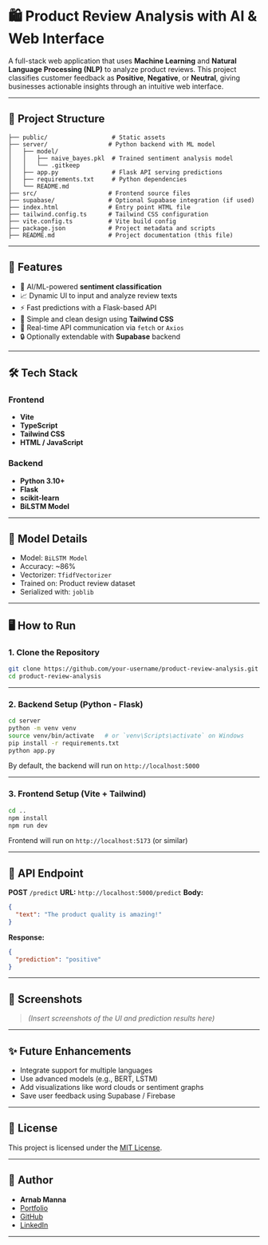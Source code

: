 # 🛍️ Product Review Analysis with AI & Web Interface

A full-stack web application that uses **Machine Learning** and **Natural Language Processing (NLP)** to analyze product reviews. This project classifies customer feedback as **Positive**, **Negative**, or **Neutral**, giving businesses actionable insights through an intuitive web interface.

---

## 📂 Project Structure

```
├── public/                  # Static assets
├── server/                 # Python backend with ML model
│   ├── model/
│   │   ├── naive_bayes.pkl  # Trained sentiment analysis model
│   │   └── .gitkeep
│   ├── app.py               # Flask API serving predictions
│   ├── requirements.txt     # Python dependencies
│   └── README.md
├── src/                    # Frontend source files
├── supabase/               # Optional Supabase integration (if used)
├── index.html              # Entry point HTML file
├── tailwind.config.ts      # Tailwind CSS configuration
├── vite.config.ts          # Vite build config
├── package.json            # Project metadata and scripts
├── README.md               # Project documentation (this file)
```

---

## 🚀 Features

* 🧠 AI/ML-powered **sentiment classification**
* 📈 Dynamic UI to input and analyze review texts
* ⚡ Fast predictions with a Flask-based API
* 💬 Simple and clean design using **Tailwind CSS**
* 🔁 Real-time API communication via `fetch` or `Axios`
* 🔒 Optionally extendable with **Supabase** backend

---

## 🛠️ Tech Stack

### Frontend

* **Vite**
* **TypeScript**
* **Tailwind CSS**
* **HTML / JavaScript**

### Backend

* **Python 3.10+**
* **Flask**
* **scikit-learn**
* **BiLSTM Model**



---

## 🧪 Model Details

* Model: `BiLSTM Model`
* Accuracy: \~86%
* Vectorizer: `TfidfVectorizer`
* Trained on: Product review dataset
* Serialized with: `joblib`

---

## 🖥️ How to Run

### 1. Clone the Repository

```bash
git clone https://github.com/your-username/product-review-analysis.git
cd product-review-analysis
```

---

### 2. Backend Setup (Python - Flask)

```bash
cd server
python -m venv venv
source venv/bin/activate   # or `venv\Scripts\activate` on Windows
pip install -r requirements.txt
python app.py
```

By default, the backend will run on `http://localhost:5000`

---

### 3. Frontend Setup (Vite + Tailwind)

```bash
cd ..
npm install
npm run dev
```

Frontend will run on `http://localhost:5173` (or similar)

---

## 🔄 API Endpoint

**POST** `/predict`
**URL:** `http://localhost:5000/predict`
**Body:**

```json
{
  "text": "The product quality is amazing!"
}
```

**Response:**

```json
{
  "prediction": "positive"
}
```

---

## 📸 Screenshots

> *(Insert screenshots of the UI and prediction results here)*

---

## ✨ Future Enhancements

* Integrate support for multiple languages
* Use advanced models (e.g., BERT, LSTM)
* Add visualizations like word clouds or sentiment graphs
* Save user feedback using Supabase / Firebase

---

## 📜 License

This project is licensed under the [MIT License](LICENSE).

---

## 👤 Author

* **Arnab Manna**
* [Portfolio](https://arnab-portfolio-v2.vercel.app)
* [GitHub](https://github.com/arnab-4)
* [LinkedIn](https://www.linkedin.com/in/arnab-manna-442586240/)

---
